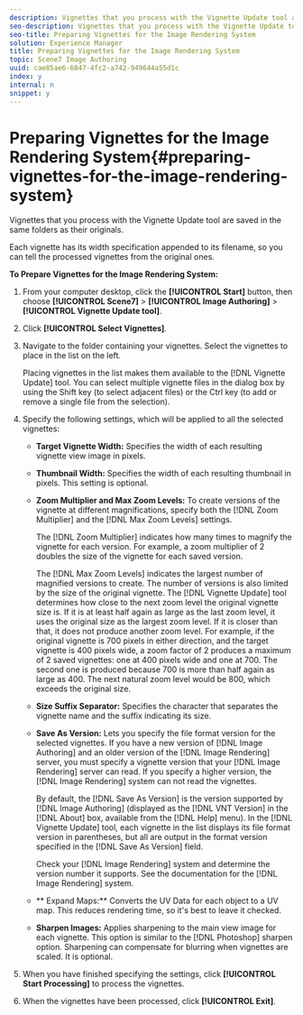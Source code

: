 ```yaml
---
description: Vignettes that you process with the Vignette Update tool are saved in the same folders as their originals.
seo-description: Vignettes that you process with the Vignette Update tool are saved in the same folders as their originals.
seo-title: Preparing Vignettes for the Image Rendering System
solution: Experience Manager
title: Preparing Vignettes for the Image Rendering System
topic: Scene7 Image Authoring
uuid: cae85ae6-6847-4fc2-a742-949644a55d1c
index: y
internal: n
snippet: y
---
```


# Preparing Vignettes for the Image Rendering System{#preparing-vignettes-for-the-image-rendering-system}

Vignettes that you process with the Vignette Update tool are saved in the same folders as their originals.

Each vignette has its width specification appended to its filename, so you can tell the processed vignettes from the original ones.

**To Prepare Vignettes for the Image Rendering System:** 

1. From your computer desktop, click the **[!UICONTROL Start]** button, then choose **[!UICONTROL Scene7]** > **[!UICONTROL Image Authoring]** > **[!UICONTROL Vignette Update tool]**.
1. Click **[!UICONTROL Select Vignettes]**.
1. Navigate to the folder containing your vignettes. Select the vignettes to place in the list on the left.

   Placing vignettes in the list makes them available to the [!DNL Vignette Update] tool. You can select multiple vignette files in the dialog box by using the Shift key (to select adjacent files) or the Ctrl key (to add or remove a single file from the selection). 

1. Specify the following settings, which will be applied to all the selected vignettes:

    * **Target Vignette Width:** Specifies the width of each resulting vignette view image in pixels. 
    * **Thumbnail Width:** Specifies the width of each resulting thumbnail in pixels. This setting is optional. 
    * **Zoom Multiplier and Max Zoom Levels:** To create versions of the vignette at different magnifications, specify both the [!DNL Zoom Multiplier] and the [!DNL Max Zoom Levels] settings.

      The [!DNL Zoom Multiplier] indicates how many times to magnify the vignette for each version. For example, a zoom multiplier of 2 doubles the size of the vignette for each saved version.

      The [!DNL Max Zoom Levels] indicates the largest number of magnified versions to create. The number of versions is also limited by the size of the original vignette. The [!DNL Vignette Update] tool determines how close to the next zoom level the original vignette size is. If it is at least half again as large as the last zoom level, it uses the original size as the largest zoom level. If it is closer than that, it does not produce another zoom level. For example, if the original vignette is 700 pixels in either direction, and the target vignette is 400 pixels wide, a zoom factor of 2 produces a maximum of 2 saved vignettes: one at 400 pixels wide and one at 700. The second one is produced because 700 is more than half again as large as 400. The next natural zoom level would be 800, which exceeds the original size. 
    
    * **Size Suffix Separator:** Specifies the character that separates the vignette name and the suffix indicating its size. 
    * **Save As Version:** Lets you specify the file format version for the selected vignettes. If you have a new version of [!DNL Image Authoring] and an older version of the [!DNL Image Rendering] server, you must specify a vignette version that your [!DNL Image Rendering] server can read. If you specify a higher version, the [!DNL Image Rendering] system can not read the vignettes.

      By default, the [!DNL Save As Version] is the version supported by [!DNL Image Authoring] (displayed as the [!DNL VNT Version] in the [!DNL About] box, available from the [!DNL Help] menu). In the [!DNL Vignette Update] tool, each vignette in the list displays its file format version in parentheses, but all are output in the format version specified in the [!DNL Save As Version] field.

      Check your [!DNL Image Rendering] system and determine the version number it supports. See the documentation for the [!DNL Image Rendering] system. 
    
    * ** Expand Maps:** Converts the UV Data for each object to a UV map. This reduces rendering time, so it's best to leave it checked. 
    * **Sharpen Images:** Applies sharpening to the main view image for each vignette. This option is similar to the [!DNL Photoshop] sharpen option. Sharpening can compensate for blurring when vignettes are scaled. It is optional.

1. When you have finished specifying the settings, click **[!UICONTROL Start Processing]** to process the vignettes.
1. When the vignettes have been processed, click **[!UICONTROL Exit]**.
